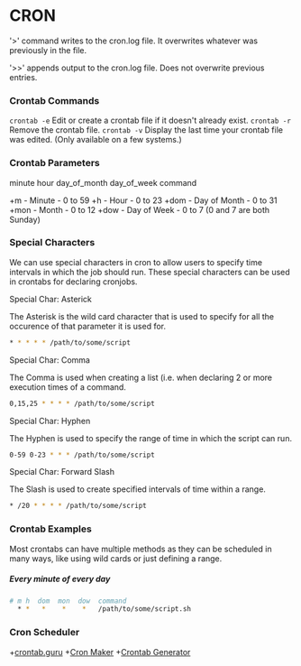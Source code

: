 # CRON

'>' command writes to the cron.log file. It overwrites whatever was previously in the file.

'>>' appends output to the cron.log file. Does not overwrite previous entries.

### Crontab Commands

```crontab -e``` Edit or create a crontab file if it doesn't already exist.
```crontab -r``` Remove the crontab file.
```crontab -v``` Display the last time your crontab file was edited. (Only available on a few systems.)

### Crontab Parameters

minute hour day_of_month day_of_week command

+m - Minute - 0 to 59
+h - Hour - 0 to 23
+dom - Day of Month - 0 to 31
+mon - Month - 0 to 12
+dow - Day of Week - 0 to 7 (0 and 7 are both Sunday)

### Special Characters

We can use special characters in cron to allow users to specify time intervals in which the job should run. These special characters can be used in crontabs for declaring cronjobs.

Special Char: Asterick

The Asterisk is the wild card character that is used to specify for all the occurence of that parameter it is used for.

```bash
* * * * * /path/to/some/script
```

Special Char: Comma

The Comma is used when creating a list (i.e. when declaring 2 or more execution times of a command.

```bash
0,15,25 * * * * /path/to/some/script
```

Special Char: Hyphen

The Hyphen is used to specify the range of time in which the script can run.

```bash
0-59 0-23 * * * /path/to/some/script
```

Special Char: Forward Slash

The Slash is used to create specified intervals of time within a range.

````bash
* /20 * * * * /path/to/some/script
````

### Crontab Examples

Most crontabs can have multiple methods as they can be scheduled in many ways, like using wild cards or just defining a range.

##### Every minute of every day

````bash
# m h  dom  mon  dow  command
  * *   *    *    *   /path/to/some/script.sh
````

### Cron Scheduler

+[crontab.guru](https://crontab.guru/)
+[Cron Maker](http://www.cronmaker.com/)
+[Crontab Generator](https://crontab-generator.org/)
